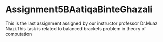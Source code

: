 # Assignment5BAatiqaBinteGhazali
This is the last assignment assigned by our instructor professor Dr.Muaz Niazi.This task is related to balanced brackets problem in theory of computation
